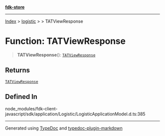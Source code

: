 [**fdk-store**](../../../README.md)
***

[Index](../../../API.md) > [logistic](../../README.md) > [<internal>](../README.md) > TATViewResponse

# Function: TATViewResponse

> **TATViewResponse**(): [`TATViewResponse`](../type-aliases/type-alias.TATViewResponse.md)

## Returns

[`TATViewResponse`](../type-aliases/type-alias.TATViewResponse.md)

## Defined In

node\_modules/fdk-client-javascript/sdk/application/Logistic/LogisticApplicationModel.d.ts:385

***
Generated using [TypeDoc](https://typedoc.org/) and [typedoc-plugin-markdown](https://www.npmjs.com/package/typedoc-plugin-markdown)
